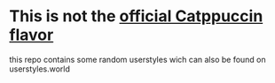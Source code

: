 # This is not the [official Catppuccin flavor](https://github.com/catppuccin/userstyles)

this repo contains some random userstyles wich can also be found on userstyles.world 
